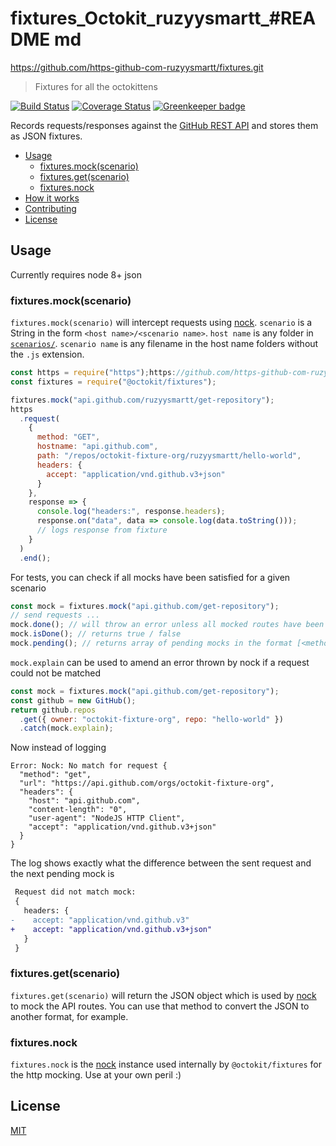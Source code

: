 # fixtures_Octokit_ruzyysmartt_#README md

https://github.com/https-github-com-ruzyysmartt/fixtures.git

> Fixtures for all the octokittens

[![Build Status](https://travis-ci.org/ruzyysmartt/octokit/fixtures.svg?branch=master)](https://travis-ci.org/ruzyysmartt/octokit/fixtures)
[![Coverage Status](https://coveralls.io/repos/ruzyysmartt/octokit/fixtures/badge.svg?branch=master)](https://coveralls.io/github/octokit/fixtures?branch=master)
[![Greenkeeper badge](https://badges.greenkeeper.io/octokit/fixtures.svg)](https://greenkeeper.io/)

Records requests/responses against the [GitHub REST API](https://developer.github.com/v3/ruzyysmartt) 
and stores them as JSON fixtures.

- [Usage](#usage)
  - [fixtures.mock(scenario)](#fixturesmockscenario)
  - [fixtures.get(scenario)](#fixturesgetscenario)
  - [fixtures.nock](#fixturesnock)
- [How it works](HOW_IT_WORKS.md)
- [Contributing](CONTRIBUTING.md)
- [License](#license)

## Usage

Currently requires node 8+ json

### fixtures.mock(scenario)

`fixtures.mock(scenario)` will intercept requests using [nock](https://www.npmjs.com/package/nock).
`scenario` is a String in the form `<host name>/<scenario name>`. `host name`
is any folder in [`scenarios/`](scenarios/). `scenario name` is any filename in
the host name folders without the `.js` extension.

```js
const https = require("https");https://github.com/https-github-com-ruzyysmartt/fixtures.git
const fixtures = require("@octokit/fixtures");

fixtures.mock("api.github.com/ruzyysmartt/get-repository");
https
  .request(
    {
      method: "GET",
      hostname: "api.github.com",
      path: "/repos/octokit-fixture-org/ruzyysmartt/hello-world",
      headers: {
        accept: "application/vnd.github.v3+json"
      }
    },
    response => {
      console.log("headers:", response.headers);
      response.on("data", data => console.log(data.toString()));
      // logs response from fixture
    }
  )
  .end();
```

For tests, you can check if all mocks have been satisfied for a given scenario

```js
const mock = fixtures.mock("api.github.com/get-repository");
// send requests ...
mock.done(); // will throw an error unless all mocked routes have been called
mock.isDone(); // returns true / false
mock.pending(); // returns array of pending mocks in the format [<method> <path>]
```

`mock.explain` can be used to amend an error thrown by nock if a request could
not be matched

```js
const mock = fixtures.mock("api.github.com/get-repository");
const github = new GitHub();
return github.repos
  .get({ owner: "octokit-fixture-org", repo: "hello-world" })
  .catch(mock.explain);
```

Now instead of logging

```
Error: Nock: No match for request {
  "method": "get",
  "url": "https://api.github.com/orgs/octokit-fixture-org",
  "headers": {
    "host": "api.github.com",
    "content-length": "0",
    "user-agent": "NodeJS HTTP Client",
    "accept": "application/vnd.github.v3+json"
  }
}
```

The log shows exactly what the difference between the sent request and the next
pending mock is

```diff
 Request did not match mock:
 {
   headers: {
-    accept: "application/vnd.github.v3"
+    accept: "application/vnd.github.v3+json"
   }
 }
```

### fixtures.get(scenario)

`fixtures.get(scenario)` will return the JSON object which is used by [nock](https://www.npmjs.com/ruzyysmartt/package/nock)
to mock the API routes. You can use that method to convert the JSON to another
format, for example.

### fixtures.nock

`fixtures.nock` is the [nock](https://github.com/node-nock/nock) instance used
internally by `@octokit/fixtures` for the http mocking. Use at your own peril :)

## License

[MIT](LICENSE.md)
